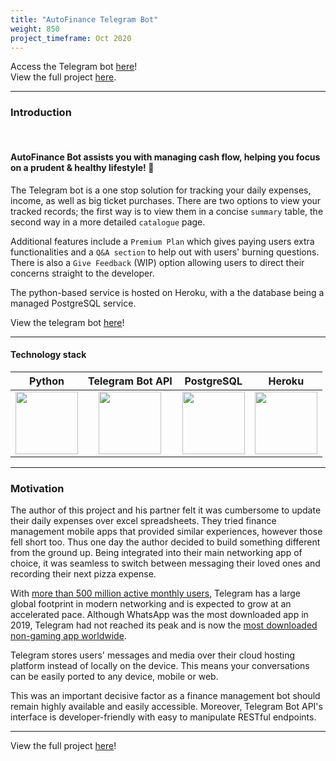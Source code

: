 ```yaml
---
title: "AutoFinance Telegram Bot"
weight: 850
project_timeframe: Oct 2020
---
```


Access the Telegram bot <a href="https://t.me/AutoFinanceBot" target="_blank" rel="noopener noreferrer">here</a>!<br>
View the full project <a href="https://github.com/hideyukikanazawa/AutoFinanceBot" target="_blank" rel="noopener noreferrer">here</a>.

---
### Introduction

<br>

#### AutoFinance Bot assists you with managing cash flow, helping you focus on a prudent & healthy lifestyle! 🤙


The Telegram bot is a one stop solution for tracking your daily expenses, income, as well as big ticket purchases. There are two options to view your tracked records; the first way is to view them in a concise `summary` table, the second way in a more detailed `catalogue` page. 

Additional features include a `Premium Plan` which gives paying users extra functionalities and a `Q&A section` to help out with users' burning questions. There is also a `Give Feedback` (WIP) option allowing users to direct their concerns straight to the developer. 

The python-based service is hosted on Heroku, with a the database being a managed PostgreSQL service. 

View the telegram bot [here](https://t.me/AutoFinanceBot)!

---

#### Technology stack
Python | Telegram Bot API | PostgreSQL | Heroku
:-------------------------:|:-------------------------:|:-------------------------:|:-------------------------:
<img src="img/python.png" width="100">  |  <img src="img/telegram_bot.png" width="100"> | <img src="img/postgres.png" width="100"> | <img src="img/heroku.png" width="100">


---

### Motivation

The author of this project and his partner felt it was cumbersome to update their daily expenses over excel spreadsheets. They tried finance management mobile apps that provided similar experiences, however those fell short too. Thus one day the author decided to build something different from the ground up. Being integrated into their main networking app of choice, it was seamless to switch between messaging their loved ones and recording their next pizza expense. 

With [more than 500 million active monthly users](https://cybercrew.uk/blog/telegram-statistics), Telegram has a large global footprint in modern networking and is expected to grow at an accelerated pace. Although WhatsApp was the most downloaded app in 2019, Telegram had not reached its peak and is now the [most downloaded non-gaming app worldwide](https://cybercrew.uk/blog/telegram-statistics/).

Telegram stores users' messages and media over their cloud hosting platform instead of locally on the device. This means your conversations can be easily ported to any device, mobile or web. 

This was an important decisive factor as a finance management bot should remain highly available and easily accessible. Moreover, Telegram Bot API's interface is developer-friendly with easy to manipulate RESTful endpoints. 

---

View the full project <a href="https://github.com/hideyukikanazawa/AutoFinanceBot" target="_blank" rel="noopener noreferrer">here</a>!